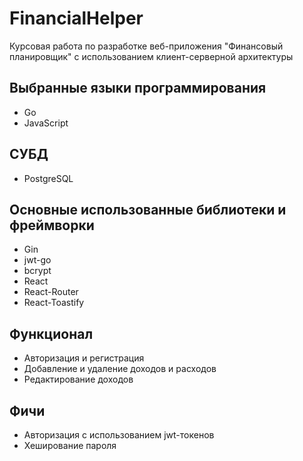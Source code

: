 # FinancialHelper
Курсовая работа по разработке веб-приложения "Финансовый планировщик" с использованием клиент-серверной архитектуры

## Выбранные языки программирования
- Go
- JavaScript

## СУБД
- PostgreSQL

## Основные использованные библиотеки и фреймворки
- Gin
- jwt-go
- bcrypt
- React
- React-Router
- React-Toastify

## Функционал
- Авторизация и регистрация
- Добавление и удаление доходов и расходов
- Редактирование доходов

## Фичи
- Авторизация с использованием jwt-токенов
- Хеширование пароля
